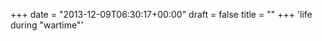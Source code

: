 +++
date = "2013-12-09T06:30:17+00:00"
draft = false
title = ""
+++
&#x27;life during &quot;wartime&quot;'
